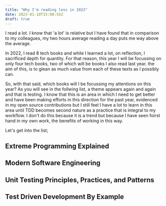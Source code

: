 ```yaml
---
title: "Why I'm reading less in 2023"
date: 2023-01-10T15:08:55Z
draft: true
---
```


I read a lot. I know that 'a lot' is relative but I have found that in comparison to my colleagues, my two hours average reading a day puts me way above the average.

In 2022, I read 8 tech books and while I learned a lot, on reflection, I sacrificed depth for quantity. For that reason, this year I will be focussing on only four tech
books, two of which will be books I also read last year. the aim of this, is to glean as much value from each of these texts as I possibly can.

So, with that said, which books will I be focussing my attentions on this year? As you will see in the follwing list, a theme appears again and again and that is testing.
I know that this is an area in which I need to get better and have been making efforts in this direction for the past year, evidenced in my open source contributions but 
I still feel I have a lot to learn in this area until TDD becomes second nature as a practice that is integral to my workflow. I don't do this because it is a trend but because
I have seen foirst hand in my own work, the benefits of working in this way.

Let's get into the list;

## Extreme Programming Explained

## Modern Software Engineering

## Unit Testing Principles, Practices, and Patterns

## Test Driven Development By Example
